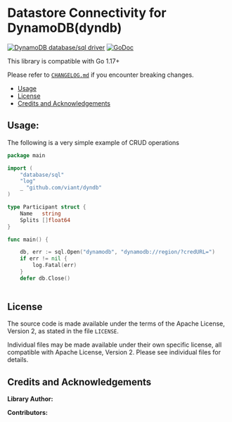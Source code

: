 # Datastore Connectivity for DynamoDB(dyndb)


[![DynamoDB database/sql driver](https://goreportcard.com/badge/github.com/viant/dyndb)](https://goreportcard.com/report/github.com/viant/dyndb)
[![GoDoc](https://godoc.org/github.com/viant/dyndb?status.svg)](https://godoc.org/github.com/viant/dyndb)

This library is compatible with Go 1.17+


Please refer to [`CHANGELOG.md`](CHANGELOG.md) if you encounter breaking changes.

- [Usage](#Usage)
- [License](#License)
- [Credits and Acknowledgements](#Credits-and-Acknowledgements)





## Usage:


The following is a very simple example of CRUD operations

```go
package main

import (
	"database/sql"
	"log"
	_ "github.com/viant/dyndb"
)

type Participant struct {
	Name   string
	Splits []float64
}

func main() {

	db, err := sql.Open("dynamodb", "dynamodb://region/?credURL=")
	if err != nil {
		log.Fatal(err)
	}
	defer db.Close()
	

```

<a name="License"></a>
## License

The source code is made available under the terms of the Apache License, Version 2, as stated in the file `LICENSE`.

Individual files may be made available under their own specific license,
all compatible with Apache License, Version 2. Please see individual files for details.


<a name="Credits-and-Acknowledgements"></a>

##  Credits and Acknowledgements

**Library Author:**

**Contributors:**